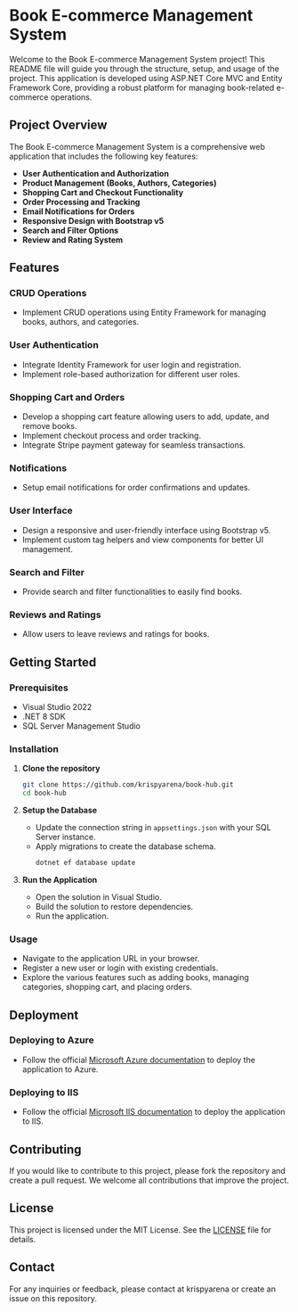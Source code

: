 # Book E-commerce Management System

Welcome to the Book E-commerce Management System project! This README file will guide you through the structure, setup, and usage of the project. This application is developed using ASP.NET Core MVC and Entity Framework Core, providing a robust platform for managing book-related e-commerce operations.

## Project Overview

The Book E-commerce Management System is a comprehensive web application that includes the following key features:

- **User Authentication and Authorization**
- **Product Management (Books, Authors, Categories)**
- **Shopping Cart and Checkout Functionality**
- **Order Processing and Tracking**
- **Email Notifications for Orders**
- **Responsive Design with Bootstrap v5**
- **Search and Filter Options**
- **Review and Rating System**

## Features

### CRUD Operations
- Implement CRUD operations using Entity Framework for managing books, authors, and categories.

### User Authentication
- Integrate Identity Framework for user login and registration.
- Implement role-based authorization for different user roles.

### Shopping Cart and Orders
- Develop a shopping cart feature allowing users to add, update, and remove books.
- Implement checkout process and order tracking.
- Integrate Stripe payment gateway for seamless transactions.

### Notifications
- Setup email notifications for order confirmations and updates.

### User Interface
- Design a responsive and user-friendly interface using Bootstrap v5.
- Implement custom tag helpers and view components for better UI management.

### Search and Filter
- Provide search and filter functionalities to easily find books.

### Reviews and Ratings
- Allow users to leave reviews and ratings for books.

## Getting Started

### Prerequisites

- Visual Studio 2022
- .NET 8 SDK
- SQL Server Management Studio

### Installation

1. **Clone the repository**
   ```sh
   git clone https://github.com/krispyarena/book-hub.git
   cd book-hub
   ```

2. **Setup the Database**
   - Update the connection string in `appsettings.json` with your SQL Server instance.
   - Apply migrations to create the database schema.
     ```sh
     dotnet ef database update
     ```

3. **Run the Application**
   - Open the solution in Visual Studio.
   - Build the solution to restore dependencies.
   - Run the application.

### Usage

- Navigate to the application URL in your browser.
- Register a new user or login with existing credentials.
- Explore the various features such as adding books, managing categories, shopping cart, and placing orders.

## Deployment

### Deploying to Azure
- Follow the official [Microsoft Azure documentation](https://docs.microsoft.com/en-us/azure/app-service/quickstart-dotnetcore) to deploy the application to Azure.

### Deploying to IIS
- Follow the official [Microsoft IIS documentation](https://docs.microsoft.com/en-us/iis/publish/using-web-deploy/introduction-to-web-deploy) to deploy the application to IIS.

## Contributing

If you would like to contribute to this project, please fork the repository and create a pull request. We welcome all contributions that improve the project.

## License

This project is licensed under the MIT License. See the [LICENSE](LICENSE) file for details.

## Contact

For any inquiries or feedback, please contact at krispyarena or create an issue on this repository.
